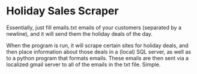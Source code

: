 # Holiday Sales Scraper

Essentially, just fill emails.txt emails of your customers (separated by a newline), and it will send them the holiday deals of the day.

When the program is run, it will scrape certain sites for holiday deals, and then place information about those deals in a (local) SQL server, as well as to a python program that formats emails. These emails are then sent via a localized gmail server to all of the emails in the txt file. Simple.
